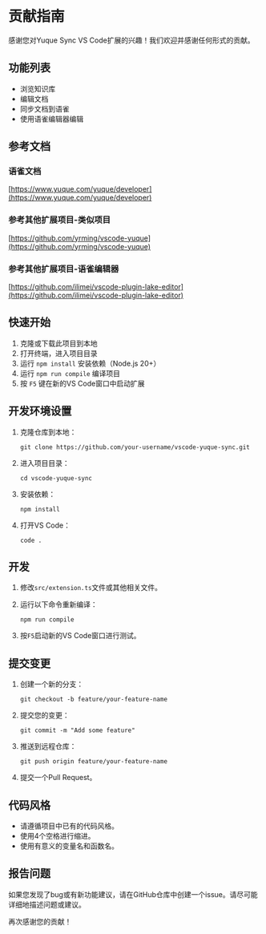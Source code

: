 # 贡献指南

感谢您对Yuque Sync VS Code扩展的兴趣！我们欢迎并感谢任何形式的贡献。

## 功能列表
- 浏览知识库
- 编辑文档
- 同步文档到语雀
- 使用语雀编辑器编辑

## 参考文档
### 语雀文档
[https://www.yuque.com/yuque/developer](https://www.yuque.com/yuque/developer)

### 参考其他扩展项目-类似项目
[https://github.com/yrming/vscode-yuque](https://github.com/yrming/vscode-yuque)

### 参考其他扩展项目-语雀编辑器
[https://github.com/ilimei/vscode-plugin-lake-editor](https://github.com/ilimei/vscode-plugin-lake-editor)


## 快速开始
1. 克隆或下载此项目到本地
2. 打开终端，进入项目目录
3. 运行 `npm install` 安装依赖（Node.js 20+）
4. 运行 `npm run compile` 编译项目
5. 按 `F5` 键在新的VS Code窗口中启动扩展


## 开发环境设置

1. 克隆仓库到本地：
   ```
   git clone https://github.com/your-username/vscode-yuque-sync.git
   ```

2. 进入项目目录：
   ```
   cd vscode-yuque-sync
   ```

3. 安装依赖：
   ```
   npm install
   ```

4. 打开VS Code：
   ```
   code .
   ```


## 开发


1. 修改`src/extension.ts`文件或其他相关文件。

2. 运行以下命令重新编译：
   ```
   npm run compile
   ```

3. 按`F5`启动新的VS Code窗口进行测试。

## 提交变更

1. 创建一个新的分支：
   ```
   git checkout -b feature/your-feature-name
   ```

2. 提交您的变更：
   ```
   git commit -m "Add some feature"
   ```

3. 推送到远程仓库：
   ```
   git push origin feature/your-feature-name
   ```

4. 提交一个Pull Request。

## 代码风格

- 请遵循项目中已有的代码风格。
- 使用4个空格进行缩进。
- 使用有意义的变量名和函数名。

## 报告问题

如果您发现了bug或有新功能建议，请在GitHub仓库中创建一个issue。请尽可能详细地描述问题或建议。

再次感谢您的贡献！